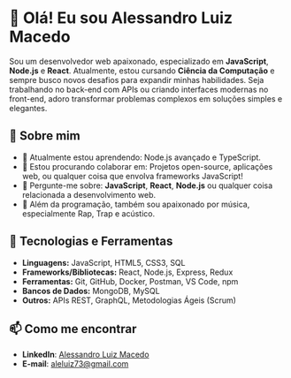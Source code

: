 # 👋 Olá! Eu sou Alessandro Luiz Macedo

Sou um desenvolvedor web apaixonado, especializado em **JavaScript**, **Node.js** e **React**. Atualmente, estou cursando **Ciência da Computação** e sempre busco novos desafios para expandir minhas habilidades. Seja trabalhando no back-end com APIs ou criando interfaces modernas no front-end, adoro transformar problemas complexos em soluções simples e elegantes.

## 🚀 Sobre mim

- 🌱 Atualmente estou aprendendo: Node.js avançado e TypeScript.
- 👯 Estou procurando colaborar em: Projetos open-source, aplicações web, ou qualquer coisa que envolva frameworks JavaScript!
- 💬 Pergunte-me sobre: **JavaScript**, **React**, **Node.js** ou qualquer coisa relacionada a desenvolvimento web.
- 🎵 Além da programação, também sou apaixonado por música, especialmente Rap, Trap e acústico.
  
## 🔧 Tecnologias e Ferramentas

- **Linguagens:** JavaScript, HTML5, CSS3, SQL
- **Frameworks/Bibliotecas:** React, Node.js, Express, Redux
- **Ferramentas:** Git, GitHub, Docker, Postman, VS Code, npm
- **Bancos de Dados:** MongoDB, MySQL
- **Outros:** APIs REST, GraphQL, Metodologias Ágeis (Scrum)

## 📫 Como me encontrar

- **LinkedIn**: [Alessandro Luiz Macedo](https://www.linkedin.com/in/alessandro-macedo-0267a719b/)
- **E-mail**: aleluiz73@gmail.com
